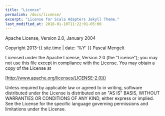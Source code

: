 ```yaml
---
title: "License"
permalink: /docs/license/
excerpt: "License for Scala Adapters Jekyll Theme."
last_modified_at: 2018-01-10T11:22:01-05:00
---
```


Apache License, Version 2.0, January 2004

Copyright 2013-{{ site.time | date: '%Y' }} Pascal Mengelt

   Licensed under the Apache License, Version 2.0 (the "License");
   you may not use this file except in compliance with the License.
   You may obtain a copy of the License at

   [http://www.apache.org/licenses/LICENSE-2.0]()

   Unless required by applicable law or agreed to in writing, software
   distributed under the License is distributed on an "AS IS" BASIS,
   WITHOUT WARRANTIES OR CONDITIONS OF ANY KIND, either express or implied.
   See the License for the specific language governing permissions and
   limitations under the License.